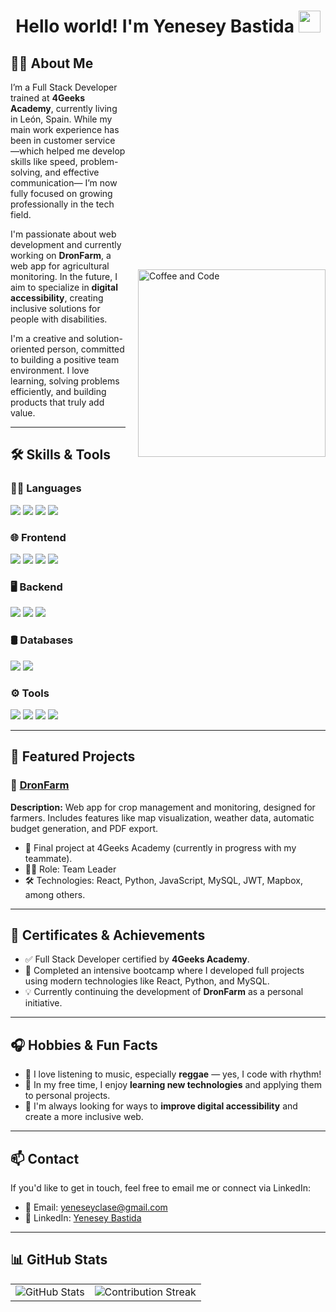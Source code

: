 <h1 align="center"><b>Hello world! I'm Yenesey Bastida</b> 
  <img src="https://media.giphy.com/media/hvRJCLFzcasrR4ia7z/giphy.gif" width="35">
</h1>

<div>
  <h2>🧑‍💻 About Me</h2>
  <img src="https://media4.giphy.com/media/JqmupuTVZYaQX5s094/giphy.gif" align="right" width="300px" alt="Coffee and Code" style="margin-left: 20px; margin-top: 300px;">
  <p>
    I’m a Full Stack Developer trained at <strong>4Geeks Academy</strong>, currently living in León, Spain. While my main work experience has been in customer service —which helped me develop skills like speed, problem-solving, and effective communication— I’m now fully focused on growing professionally in the tech field.
  </p>
  <p>
    I'm passionate about web development and currently working on <strong>DronFarm</strong>, a web app for agricultural monitoring. In the future, I aim to specialize in <strong>digital accessibility</strong>, creating inclusive solutions for people with disabilities.
  </p>
  <p>
    I'm a creative and solution-oriented person, committed to building a positive team environment. I love learning, solving problems efficiently, and building products that truly add value.
  </p>
</div>

---

## 🛠️ Skills & Tools

### 👨‍💻 Languages
<span>
  <img src="https://img.shields.io/badge/JavaScript-F7DF1E?style=for-the-badge&logo=javascript&logoColor=black">
  <img src="https://img.shields.io/badge/Python-3776AB?style=for-the-badge&logo=python&logoColor=white">
  <img src="https://img.shields.io/badge/HTML5-E34F26?style=for-the-badge&logo=html5&logoColor=white">
  <img src="https://img.shields.io/badge/CSS3-1572B6?style=for-the-badge&logo=css3&logoColor=white">
</span>

### 🌐 Frontend
<span>
  <img src="https://img.shields.io/badge/React-20232A?style=for-the-badge&logo=react&logoColor=61DAFB">
  <img src="https://img.shields.io/badge/Redux-593D88?style=for-the-badge&logo=redux&logoColor=white">
  <img src="https://img.shields.io/badge/Bootstrap-563D7C?style=for-the-badge&logo=bootstrap&logoColor=white">
  <img src="https://img.shields.io/badge/Angular-DD0031?style=for-the-badge&logo=angular&logoColor=white">
</span>

### 🖥️ Backend
<span>
  <img src="https://img.shields.io/badge/Node.js-339933?style=for-the-badge&logo=nodedotjs&logoColor=white">
  <img src="https://img.shields.io/badge/Flask-000000?style=for-the-badge&logo=flask&logoColor=white">
  <img src="https://img.shields.io/badge/APIs-00599C?style=for-the-badge">
</span>

### 🛢️ Databases
<span>
  <img src="https://img.shields.io/badge/MySQL-4479A1?style=for-the-badge&logo=mysql&logoColor=white">
  <img src="https://img.shields.io/badge/PostgreSQL-336791?style=for-the-badge&logo=postgresql&logoColor=white">
</span>

### ⚙️ Tools
<span>
  <img src="https://img.shields.io/badge/Git-F05032?style=for-the-badge&logo=git&logoColor=white">
  <img src="https://img.shields.io/badge/GitHub-181717?style=for-the-badge&logo=github&logoColor=white">
  <img src="https://img.shields.io/badge/Postman-FF6C37?style=for-the-badge&logo=postman&logoColor=white">
  <img src="https://img.shields.io/badge/Render-46E3B7?style=for-the-badge&logo=render&logoColor=white">
</span>

---

## 🚀 Featured Projects

### 🔸 [DronFarm](https://github.com/4GeeksAcademy/DronFarm1.1)
**Description:** Web app for crop management and monitoring, designed for farmers. Includes features like map visualization, weather data, automatic budget generation, and PDF export.

- 👥 Final project at 4Geeks Academy (currently in progress with my teammate).
- 👨‍💼 Role: Team Leader
- 🛠️ Technologies: React, Python, JavaScript, MySQL, JWT, Mapbox, among others.

---

## 🏅 Certificates & Achievements

- ✅ Full Stack Developer certified by **4Geeks Academy**.
- 🚀 Completed an intensive bootcamp where I developed full projects using modern technologies like React, Python, and MySQL.
- 💡 Currently continuing the development of **DronFarm** as a personal initiative.

---

## 🎧 Hobbies & Fun Facts

- 🎵 I love listening to music, especially **reggae** — yes, I code with rhythm!
- 🧠 In my free time, I enjoy **learning new technologies** and applying them to personal projects.
- 🌱 I'm always looking for ways to **improve digital accessibility** and create a more inclusive web.

---

## 📫 Contact

If you'd like to get in touch, feel free to email me or connect via LinkedIn:

- 📧 Email: [yeneseyclase@gmail.com](mailto:yeneseyclase@gmail.com)  
- 💼 LinkedIn: [Yenesey Bastida](https://www.linkedin.com/in/yenesey-bastida)

---

## 📊 GitHub Stats

<table>
  <tr>
    <td>
      <img src="https://github-readme-stats.vercel.app/api?username=yenesey2001&show_icons=true&theme=tokyonight&hide_border=true&locale=en" alt="GitHub Stats">
    </td>
    <td>
      <img src="https://github-readme-streak-stats.herokuapp.com/?user=yenesey2001&theme=material-palenight" alt="Contribution Streak">
    </td>
  </tr>
</table>
